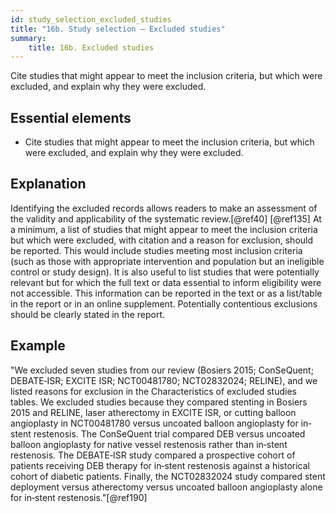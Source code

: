 ```yaml
---
id: study_selection_excluded_studies
title: "16b. Study selection – Excluded studies"
summary: 
    title: 16b. Excluded studies
---
```


Cite studies that might appear to meet the inclusion criteria, but which were excluded, and explain why they were excluded.

## Essential elements

-   Cite studies that might appear to meet the inclusion criteria, but
    which were excluded, and explain why they were excluded.

## Explanation

Identifying the excluded records allows readers to
make an assessment of the validity and applicability of the systematic
review.[@ref40] [@ref135] At a minimum, a list of studies that might
appear to meet the inclusion criteria but which were excluded, with
citation and a reason for exclusion, should be reported. This would
include studies meeting most inclusion criteria (such as those with
appropriate intervention and population but an ineligible control or
study design). It is also useful to list studies that were potentially
relevant but for which the full text or data essential to inform
eligibility were not accessible. This information can be reported in the
text or as a list/table in the report or in an online supplement.
Potentially contentious exclusions should be clearly stated in the
report.

## Example

"We excluded seven studies from our review (Bosiers 2015; ConSeQuent;
DEBATE‐ISR; EXCITE ISR; NCT00481780; NCT02832024; RELINE), and we listed
reasons for exclusion in the Characteristics of excluded studies tables.
We excluded studies because they compared stenting in Bosiers 2015 and
RELINE, laser atherectomy in EXCITE ISR, or cutting balloon angioplasty
in NCT00481780 versus uncoated balloon angioplasty for in‐stent
restenosis. The ConSeQuent trial compared DEB versus uncoated balloon
angioplasty for native vessel restenosis rather than in‐stent
restenosis. The DEBATE‐ISR study compared a prospective cohort of
patients receiving DEB therapy for in‐stent restenosis against a
historical cohort of diabetic patients. Finally, the NCT02832024 study
compared stent deployment versus atherectomy versus uncoated balloon
angioplasty alone for in‐stent restenosis."[@ref190]